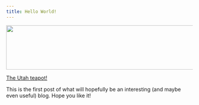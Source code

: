 ```yaml
---
title: Hello World!
---
```


<img align="middle" width="600" height="120"
src="https://upload.wikimedia.org/wikipedia/commons/thumb/5/5f/Utah_teapot_simple_2.png/2560px-Utah_teapot_simple_2.png">

[The Utah teapot!](https://en.wikipedia.org/wiki/Utah_teapot)

This is the first post of what will hopefully be an interesting (and maybe even useful) blog. Hope you like it!
